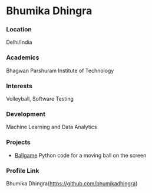 # Bhumika Dhingra

### Location

Delhi/India

### Academics

Bhagwan Parshuram Institute of Technology

### Interests

Volleyball, Software Testing

### Development

Machine Learning and Data Analytics

### Projects

- [Ballgame](https://github.com/bhumikadhingra) Python code for a moving ball on the screen

### Profile Link

Bhumika Dhingra(https://github.com/bhumikadhingra)
